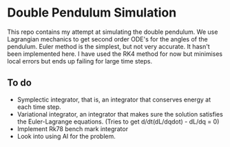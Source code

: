 # Double Pendulum Simulation

This repo contains my attempt at simulating the double pendulum.
We use Lagrangian mechanics to get second order ODE's for the angles of the pendulum.
Euler method is the simplest, but not very accurate. It hasn't been implemented here.
I have used the RK4 method for now but minimises local errors but ends up failing for large time steps.

## To do

- Symplectic integrator, that is, an integrator that conserves energy at each time step.
- Variational integrator, an integrator that makes sure the solution satisfies the Euler-Lagrange equations. (Tries to get d/dt(dL/dqdot) - dL/dq = 0)
- Implement Rk78 bench mark integrator
- Look into using AI for the problem.

